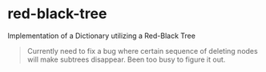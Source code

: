 # red-black-tree
Implementation of a Dictionary utilizing a Red-Black Tree

> Currently need to fix a bug where certain sequence of deleting nodes will make subtrees disappear. 
Been too busy to figure it out.
